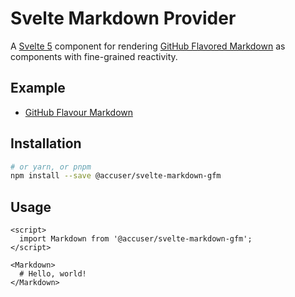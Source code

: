 # Svelte Markdown Provider

A [Svelte 5](https://svelte-5-preview.vercel.app/docs/introduction) component for rendering [GitHub Flavored Markdown](https://github.github.com/gfm/) as components with fine-grained reactivity.

## Example

- [GitHub Flavour Markdown](gfm)

## Installation

```bash
# or yarn, or pnpm
npm install --save @accuser/svelte-markdown-gfm
```

## Usage

```svelte
<script>
  import Markdown from '@accuser/svelte-markdown-gfm';
</script>

<Markdown>
  # Hello, world!
</Markdown>
```
